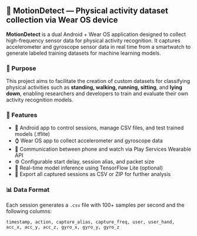 
## 📱 MotionDetect — Physical activity dataset collection via Wear OS device

**MotionDetect** is a dual Android + Wear OS application designed to collect high-frequency sensor data for physical activity recognition. It captures accelerometer and gyroscope sensor data in real time from a smartwatch to generate labeled training datasets for machine learning models.

### 🧠 Purpose

This project aims to facilitate the creation of custom datasets for classifying physical activities such as **standing, walking, running, sitting**, and **lying down**, enabling researchers and developers to train and evaluate their own activity recognition models.

### 🎯 Features

-   📲 Android app to control sessions, manage CSV files, and test trained models (.tflite)
-   ⌚ Wear OS app to collect accelerometer and gyroscope data    
-   🔄 Communication between phone and watch via Play Services Wearable API
-   ⚙️ Configurable start delay, session alias, and packet size    
-   🧪 Real-time model inference using TensorFlow Lite (optional)
-   📁 Export all captured sessions as CSV or ZIP for further analysis
    

### 📊 Data Format
Each session generates a `.csv` file with 100+ samples per second and the following columns:

    timestamp, action, capture_alias, capture_freq, user, user_hand, 
    acc_x, acc_y, acc_z, gyro_x, gyro_y, gyro_z
